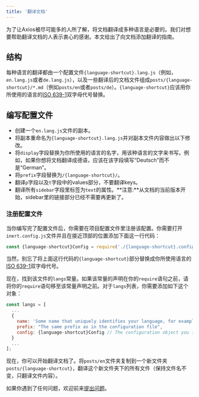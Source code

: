 ```yaml
---
title: '翻译文档'
---
```


为了让Axios被尽可能多的人所了解，将文档翻译成多种语言是必要的。我们对想要帮助翻译文档的人表示衷心的感谢。本文给出了向文档添加翻译的指南。

## 结构

每种语言的翻译都由一个配置文件`{language-shortcut}.lang.js`（例如，`en.lang.js`或者`de.lang.js`），以及一些翻译后的文档文件组成`posts/{language-shortcut}/*.md`（例如`posts/en`或者`posts/de`）。`{language-shortcut}`应该用你所使用的语言的[ISO 639-1](https://en.wikipedia.org/wiki/ISO_639-1)双字母代号替换。

## 编写配置文件

 - 创建一个`en.lang.js`文件的副本。
 - 将副本重命名为`{language-shortcut}.lang.js`并对副本文件内容做出以下修改。
 - 将`display`字段替换为你所使用的语言的名字，用该种语言的文字来书写。例如，如果你想将文档翻译成德语，应该在该字段填写“Deutsch”而不是“German”。
 - 将`prefix`字段替换为`/{language-shortcut}/`。
 - 翻译`p`字段以及`t`字段中的values部分，不要翻译keys。
 - 翻译所有`sidebar`字段里标签为`text`的属性。**注意:**从文档的当前版本开始，sidebar里的链接部分已经不需要再更新了。

### 注册配置文件

当你编写完了配置文件后，你需要在项目配置文件里注册该配置。你需要打开`inert.config.js`文件并且在接近顶部的位置添加下面这一行代码：

```js
const {language-shortcut}Config = require('./{language-shortcut}.config.js');
```

当然，别忘了将上面这行代码的`{language-shortcut}`部分替换成你所使用语言的[ISO 639-1](https://en.wikipedia.org/wiki/ISO_639-1)双字母代号。

现在，找到该文件的`langs`常量。如果该常量的声明在你的`require`语句之前，请将你的`require`语句移至该常量声明之前。对于`langs`列表，你需要添加如下这个对象：

```js
const langs = [
  ...
  {
    name: 'Some name that uniquely identifies your language, for example "English" or "German"',
    prefix: "The same prefix as in the configuration file",
    config: {language-shortcut}Config // The configuration object you imported earlier
  }
  ...
];
```

现在，你可以开始翻译文档了。将`posts/en`文件夹复制到一个新文件夹`posts/{language-shortcut}`，翻译这个新文件夹下的所有文件（保持文件名不变，只翻译文件内容）。

如果你遇到了任何问题，欢迎前来[提出问题](https://github.com/axios/axios-docs/issues/new/choose)。
